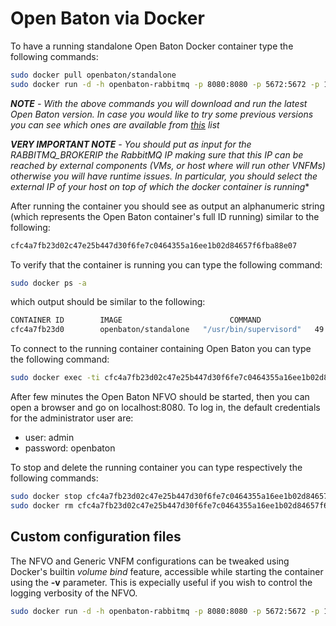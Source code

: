 # Open Baton via Docker 

To have a running standalone Open Baton Docker container type the following commands:

```bash
sudo docker pull openbaton/standalone
sudo docker run -d -h openbaton-rabbitmq -p 8080:8080 -p 5672:5672 -p 15672:15672 -p 8443:8443 -e RABBITMQ_BROKERIP=<RabbitMQ IP> openbaton/standalone
```

***NOTE*** *- With the above commands you will download and run the latest Open Baton version. In case you would like to try some previous versions you can see which ones
  are available from [this][reference-to-op-repo-on-public-docker-hub] list*

***VERY IMPORTANT NOTE*** *- You should put as input for the RABBITMQ_BROKERIP the RabbitMQ IP making sure that this IP can be
  reached by external components (VMs, or host where will run other VNFMs) otherwise you will have runtime issues.
  In particular, you should select the external IP of your host on top of which the docker container is running**

After running the container you should see as output an alphanumeric string (which represents the Open Baton container's full ID running) similar to the following:

```bash
cfc4a7fb23d02c47e25b447d30f6fe7c0464355a16ee1b02d84657f6fba88e07
```

To verify that the container is running you can type the following command:

```bash
sudo docker ps -a
```

which output should be similar to the following:

```bash
CONTAINER ID        IMAGE                        COMMAND                  CREATED             STATUS                   PORTS                                                                                              NAMES
cfc4a7fb23d0        openbaton/standalone   "/usr/bin/supervisord"   49 seconds ago      Up 49 seconds            0.0.0.0:5672->5672/tcp, 0.0.0.0:8080->8080/tcp, 0.0.0.0:8443->8443/tcp, 0.0.0.0:15672->15672/tcp   admiring_lalande
```

To connect to the running container containing Open Baton you can type the following command:

```bash
sudo docker exec -ti cfc4a7fb23d02c47e25b447d30f6fe7c0464355a16ee1b02d84657f6fba88e07 bash
```

After few minutes the Open Baton NFVO should be started, then you can open a browser and go on localhost:8080.
To log in, the default credentials for the administrator user are:
* user: admin
* password: openbaton 

To stop and delete the running container you can type respectively the following commands:

```bash
sudo docker stop cfc4a7fb23d02c47e25b447d30f6fe7c0464355a16ee1b02d84657f6fba88e07
sudo docker rm cfc4a7fb23d02c47e25b447d30f6fe7c0464355a16ee1b02d84657f6fba88e07
```

## Custom configuration files
The NFVO and Generic VNFM configurations can be tweaked using Docker's builtin _volume bind_ feature, accessible
while starting the container using the **-v** parameter. 
This is expecially useful if you wish to control the logging verbosity of the NFVO.

```bash
sudo docker run -d -h openbaton-rabbitmq -p 8080:8080 -p 5672:5672 -p 15672:15672 -p 8443:8443 -e RABBITMQ_BROKERIP=<RabbitMQ IP> -v /path/to/openbaton-nfvo.properties:/etc/openbaton/openbaton-nfvo.properties openbaton/standalone
```

[reference-to-op-repo-on-public-docker-hub]:https://hub.docker.com/r/openbaton/standalone/tags/
